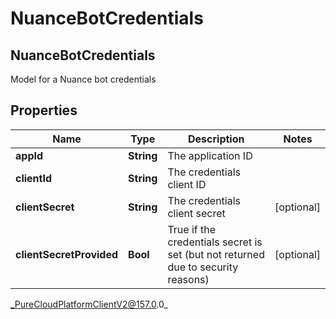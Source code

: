 # NuanceBotCredentials

## NuanceBotCredentials
Model for a Nuance bot credentials

## Properties

|Name | Type | Description | Notes|
|------------ | ------------- | ------------- | -------------|
| **appId** | **String** | The application ID | |
| **clientId** | **String** | The credentials client ID | |
| **clientSecret** | **String** | The credentials client secret | [optional] |
| **clientSecretProvided** | **Bool** | True if the credentials secret is set (but not returned due to security reasons) | [optional] |



_PureCloudPlatformClientV2@157.0.0_
